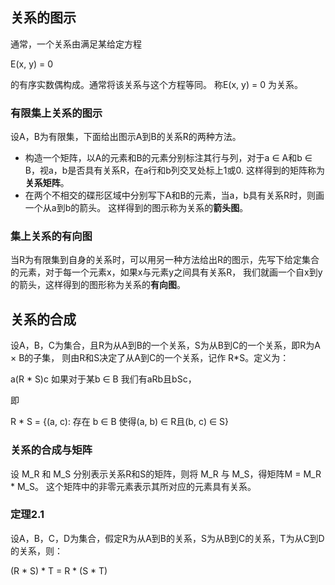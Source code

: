 ## 关系的图示

通常，一个关系由满足某给定方程

E(x, y) = 0

的有序实数偶构成。通常将该关系与这个方程等同。
称E(x, y) = 0 为关系。

### 有限集上关系的图示

设A，B为有限集，下面给出图示A到B的关系R的两种方法。

  * 构造一个矩阵，以A的元素和B的元素分别标注其行与列，对于a ∈ A和b ∈ B，视a，b是否具有关系R，在a行和b列交叉处标上1或0.
    这样得到的矩阵称为**关系矩阵**。
  * 在两个不相交的碟形区域中分别写下A和B的元素，当a，b具有关系R时，则画一个从a到b的箭头。
    这样得到的图示称为关系的**箭头图**。

### 集上关系的有向图

当R为有限集到自身的关系时，可以用另一种方法给出R的图示，先写下给定集合的元素，对于每一个元素x，如果x与元素y之间具有关系R，
我们就画一个自x到y的箭头，这样得到的图形称为关系的**有向图**。

## 关系的合成

设A，B，C为集合，且R为从A到B的一个关系，S为从B到C的一个关系，即R为A × B的子集，
则由R和S决定了从A到C的一个关系，记作 R*S。定义为：

a(R * S)c 如果对于某b ∈ B 我们有aRb且bSc，

即

R * S = {(a, c): 存在 b ∈ B 使得(a, b) ∈ R且(b, c) ∈ S}


### 关系的合成与矩阵

设 M_R 和 M_S 分别表示关系R和S的矩阵，则将 M_R 与 M_S，得矩阵M = M_R * M_S。
这个矩阵中的非零元素表示其所对应的元素具有关系。

### 定理2.1

设A，B，C，D为集合，假定R为从A到B的关系，S为从B到C的关系，T为从C到D的关系，则：

(R * S) * T = R * (S * T)
